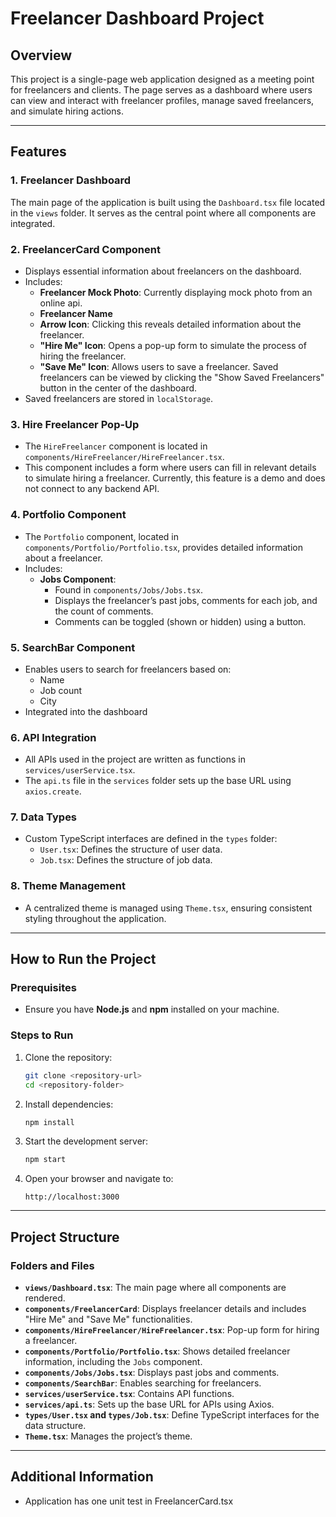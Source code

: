 # Freelancer Dashboard Project

## Overview

This project is a single-page web application designed as a meeting point for freelancers and clients. The page serves as a dashboard where users can view and interact with freelancer profiles, manage saved freelancers, and simulate hiring actions.

---

## Features

### 1. **Freelancer Dashboard**
The main page of the application is built using the `Dashboard.tsx` file located in the `views` folder. It serves as the central point where all components are integrated.

### 2. **FreelancerCard Component**
- Displays essential information about freelancers on the dashboard.
- Includes:
  - **Freelancer Mock Photo**: Currently displaying mock photo from an online api.
  - **Freelancer Name**
  - **Arrow Icon**: Clicking this reveals detailed information about the freelancer.
  - **"Hire Me" Icon**: Opens a pop-up form to simulate the process of hiring the freelancer.
  - **"Save Me" Icon**: Allows users to save a freelancer. Saved freelancers can be viewed by clicking the "Show Saved Freelancers" button in the center of the dashboard.
- Saved freelancers are stored in `localStorage`.

### 3. **Hire Freelancer Pop-Up**
- The `HireFreelancer` component is located in `components/HireFreelancer/HireFreelancer.tsx`.
- This component includes a form where users can fill in relevant details to simulate hiring a freelancer. Currently, this feature is a demo and does not connect to any backend API.

### 4. **Portfolio Component**
- The `Portfolio` component, located in `components/Portfolio/Portfolio.tsx`, provides detailed information about a freelancer.
- Includes:
  - **Jobs Component**:
    - Found in `components/Jobs/Jobs.tsx`.
    - Displays the freelancer’s past jobs, comments for each job, and the count of comments.
    - Comments can be toggled (shown or hidden) using a button.

### 5. **SearchBar Component**
- Enables users to search for freelancers based on:
  - Name
  - Job count
  - City
- Integrated into the dashboard

### 6. **API Integration**
- All APIs used in the project are written as functions in `services/userService.tsx`.
- The `api.ts` file in the `services` folder sets up the base URL using `axios.create`.

### 7. **Data Types**
- Custom TypeScript interfaces are defined in the `types` folder:
  - `User.tsx`: Defines the structure of user data.
  - `Job.tsx`: Defines the structure of job data.

### 8. **Theme Management**
- A centralized theme is managed using `Theme.tsx`, ensuring consistent styling throughout the application.

---

## How to Run the Project

### Prerequisites
- Ensure you have **Node.js** and **npm** installed on your machine.

### Steps to Run
1. Clone the repository:
   ```bash
   git clone <repository-url>
   cd <repository-folder>
   ```
2. Install dependencies:
   ```bash
   npm install
   ```
3. Start the development server:
   ```bash
   npm start
   ```

4. Open your browser and navigate to:
   ```
   http://localhost:3000
   ```

---

## Project Structure

### Folders and Files

- **`views/Dashboard.tsx`**: The main page where all components are rendered.
- **`components/FreelancerCard`**: Displays freelancer details and includes "Hire Me" and "Save Me" functionalities.
- **`components/HireFreelancer/HireFreelancer.tsx`**: Pop-up form for hiring a freelancer.
- **`components/Portfolio/Portfolio.tsx`**: Shows detailed freelancer information, including the `Jobs` component.
- **`components/Jobs/Jobs.tsx`**: Displays past jobs and comments.
- **`components/SearchBar`**: Enables searching for freelancers.
- **`services/userService.tsx`**: Contains API functions.
- **`services/api.ts`**: Sets up the base URL for APIs using Axios.
- **`types/User.tsx` and `types/Job.tsx`**: Define TypeScript interfaces for the data structure.
- **`Theme.tsx`**: Manages the project’s theme.

---

## Additional Information

- Application has one unit test in FreelancerCard.tsx

